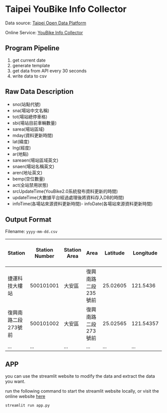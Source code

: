 # Taipei YouBike Info Collector

Data source: [Taipei Open Data Platform](https://data.taipei/dataset/detail?id=c6bc8aed-557d-41d5-bfb1-8da24f78f2fb&fbclid=IwZXh0bgNhZW0CMTAAAR0OHkwnVjiA6gp1TcKB3eOaRkE2Y_muk2TE4K8O9ntiiXeoRrRMbjGzFZY_aem_AYJnjcnXubcbUCy272pvoA95ZEArrcGdDEw4RSXbbknOtsib5f9pyWJ_PDPi610nsfHXH7wkvGDE1TgEu1FAbH1w)

Online Service: [YouBike Info Collector](https://youbike-info-collector.streamlit.app/)

## Program Pipeline
1. get current date
2. generate template
3. get data from API every 30 seconds
4. write data to csv

## Raw Data Description
- sno(站點代號)
- sna(場站中文名稱)
- tot(場站總停車格)
- sbi(場站目前車輛數量)
- sarea(場站區域)
- mday(資料更新時間)
- lat(緯度)
- lng(經度)
- ar(地點)
- sareaen(場站區域英文)
- snaen(場站名稱英文)
- aren(地址英文)
- bemp(空位數量)
- act(全站禁用狀態)
- srcUpdateTime(YouBike2.0系統發布資料更新的時間)
- updateTime(大數據平台經過處理後將資料存入DB的時間)
- infoTime(各場站來源資料更新時間)- infoDate(各場站來源資料更新時間)

## Output Format
Filename: `yyyy-mm-dd.csv`

|Station|Station Number|Station Area|Area|Latitude|Longitude|Total|00:00 Available Rent Bikes|00:1 Available Rent Bikes|...|23:59 Available Rent Bikes|
|---|---|---|---|---|---|---|---|---|---|---|
|捷運科技大樓站|500101001|大安區|復興南路二段235號前|25.02605|121.5436|28|6|10|...|5|
|復興南路二段273號前|500101002|大安區|復興南路二段273號前|25.02565|121.54357|21|2|9|...|5|
|...|...|...|...|...|...|...|...|...|...|...|

## APP
you can use the streamlit website to modify the data and extract the data you want.

run the following command to start the streamlit website locally, or visit the online website [here](https://youbike-info-collector.streamlit.app/)
```bash
streamlit run app.py
```